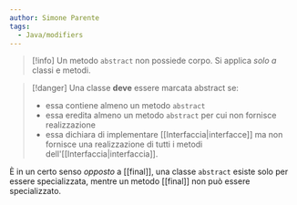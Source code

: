 ```yaml
---
author: Simone Parente
tags:
  - Java/modifiers
---
```

>[!info] 
>Un metodo `abstract` non possiede corpo.
>Si applica *solo a* classi e metodi.

>[!danger] 
>Una classe **deve** essere marcata abstract se:
>- essa contiene almeno un metodo `abstract`
>- essa eredita almeno un metodo `abstract` per cui non fornisce realizzazione
>- essa dichiara di implementare [[Interfaccia|interfacce]] ma non fornisce una realizzazione di tutti i metodi dell'[[Interfaccia|interfaccia]].

È in un certo senso *opposto* a [[final]], una classe `abstract` esiste solo per essere specializzata, mentre un metodo [[final]] non può essere specializzato.